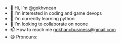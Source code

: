 - 👋 Hi, I’m @gokhvncan
- 👀 I’m interested in coding and game devops
- 🌱 I’m currently learning python 
- 💞️ I’m looking to collaborate on noone
- 📫 How to reach me gokhancbusiness@gmail.com
- 😄 Pronouns:

<!---
gokhvncan/gokhvncan is a ✨ special ✨ repository because its `README.md` (this file) appears on your GitHub profile.
You can click the Preview link to take a look at your changes.
--->
